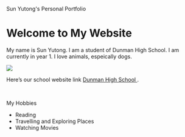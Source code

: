 Sun Yutong's Personal Portfolio
<!DOCTYPE html>
<html>
<body>
<h1>Welcome to My Website</h1>
<title>
  About Me
</title>
<p>
My name is Sun Yutong. I am a student of Dunman High School. I am currently in year 1. I love animals, espeically dogs.</p>
  <p>
    <img src="https://i.pinimg.com/originals/10/c5/60/10c56072ec2eed6a10d4858051eadecd.jpg"/>
  </p>
<p>
Here’s our school website link <a href ="www.dhs.sg"> Dunman High School  </a>. </p>
<br>
<p>My Hobbies</p> 
<ul>
<li>Reading</li>
<li>Travelling and Exploring Places</li>
<li>Watching Movies</li>
</ul>
</body>
</html>
